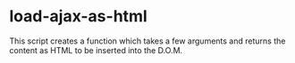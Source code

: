 # load-ajax-as-html
This script creates a function which takes a few arguments and returns the content as HTML to be inserted into the D.O.M.
